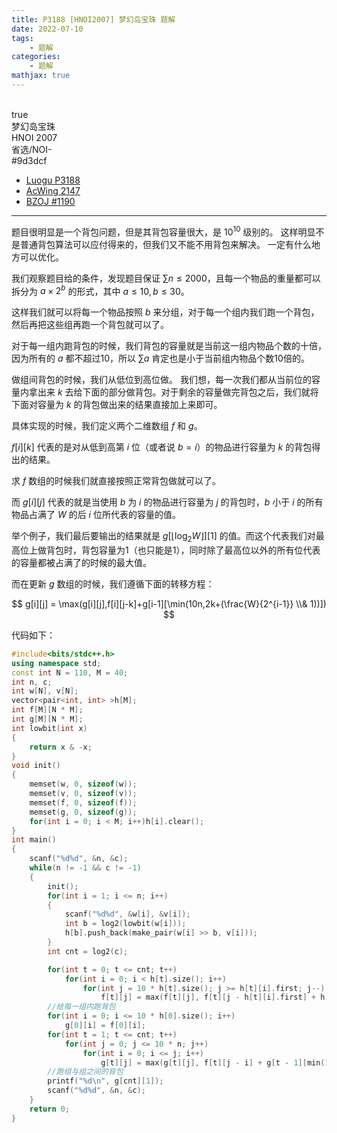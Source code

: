 ```yaml
---
title: P3188 [HNOI2007] 梦幻岛宝珠 题解
date: 2022-07-10
tags:
	- 题解
categories:
	- 题解
mathjax: true
---
```

<br>
<!-- more -->
<div id="problem-card-vis">true</div>
<div id="problem-info-name">梦幻岛宝珠</div>
<div id="problem-info-from">HNOI 2007</div>
<div id="problem-info-difficulty">省选/NOI-</div>
<div id="problem-info-color">#9d3dcf</div>
<div id="problem-info-submit"><ul><li><a href="https://www.luogu.com.cn/problem/P3188">Luogu P3188</a></li><li><a href="https://www.acwing.com/problem/content/2149/">AcWing 2147</a></li><li><a href="https://darkbzoj.cc/problem/1190">BZOJ #1190</a></li></ul></div>

----

题目很明显是一个背包问题，但是其背包容量很大，是 $10^{10}$ 级别的。
这样明显不是普通背包算法可以应付得来的，但我们又不能不用背包来解决。
一定有什么地方可以优化。

我们观察题目给的条件，发现题目保证 $\sum n \leq 2000$，且每一个物品的重量都可以拆分为 $a \times 2^b$ 的形式，其中 $a \leq 10,b \leq 30$。

这样我们就可以将每一个物品按照 $b$ 来分组，对于每一个组内我们跑一个背包，然后再把这些组再跑一个背包就可以了。

对于每一组内跑背包的时候，我们背包的容量就是当前这一组内物品个数的十倍，因为所有的 $a$ 都不超过10，所以 $\sum a$ 肯定也是小于当前组内物品个数10倍的。

做组间背包的时候，我们从低位到高位做。
我们想，每一次我们都从当前位的容量内拿出来 $k$ 去给下面的部分做背包。对于剩余的容量做完背包之后，我们就将下面对容量为 $k$ 的背包做出来的结果直接加上来即可。

具体实现的时候，我们定义两个二维数组 $f$ 和 $g$。

$f[i][k]$ 代表的是对从低到高第 $i$ 位（或者说 $b=i$）的物品进行容量为 $k$ 的背包得出的结果。

求 $f$ 数组的时候我们就直接按照正常背包做就可以了。

而 $g[i][j]$ 代表的就是当使用 $b$ 为 $i$ 的物品进行容量为 $j$ 的背包时，$b$ 小于 $i$ 的所有物品占满了 $W$ 的后 $i$ 位所代表的容量的值。

举个例子，我们最后要输出的结果就是 $g[\lfloor \log_2{W} \rfloor][1]$ 的值。而这个代表我们对最高位上做背包时，背包容量为1（也只能是1），同时除了最高位以外的所有位代表的容量都被占满了的时候的最大值。

而在更新 $g$ 数组的时候，我们遵循下面的转移方程：

$$
g[i][j] = \max(g[i][j],f[i][j-k]+g[i-1][\min(10n,2k+(\frac{W}{2^{i-1}} \\& 1))])
$$

代码如下：

``` cpp
#include<bits/stdc++.h>
using namespace std;
const int N = 110, M = 40;
int n, c;
int w[N], v[N];
vector<pair<int, int> >h[M];
int f[M][N * M];
int g[M][N * M];
int lowbit(int x)
{
	return x & -x;
}
void init()
{
	memset(w, 0, sizeof(w));
	memset(v, 0, sizeof(v));
	memset(f, 0, sizeof(f));
	memset(g, 0, sizeof(g));
	for(int i = 0; i < M; i++)h[i].clear();
}
int main()
{
	scanf("%d%d", &n, &c);
	while(n != -1 && c != -1)
	{
		init();
		for(int i = 1; i <= n; i++)
		{
			scanf("%d%d", &w[i], &v[i]);
			int b = log2(lowbit(w[i]));
			h[b].push_back(make_pair(w[i] >> b, v[i]));
		}
		int cnt = log2(c);

		for(int t = 0; t <= cnt; t++)
			for(int i = 0; i < h[t].size(); i++)
				for(int j = 10 * h[t].size(); j >= h[t][i].first; j--)
					f[t][j] = max(f[t][j], f[t][j - h[t][i].first] + h[t][i].second);
		//给每一组内跑背包
		for(int i = 0; i <= 10 * h[0].size(); i++)
			g[0][i] = f[0][i];
		for(int t = 1; t <= cnt; t++)
			for(int j = 0; j <= 10 * n; j++)
				for(int i = 0; i <= j; i++)
					g[t][j] = max(g[t][j], f[t][j - i] + g[t - 1][min(10 * n, i * 2 + ((c >> (t - 1)) & 1))]);
		//跑组与组之间的背包
		printf("%d\n", g[cnt][1]);
		scanf("%d%d", &n, &c);
	}
	return 0;
}
```

